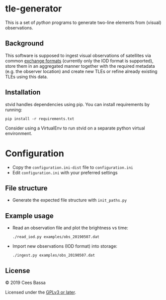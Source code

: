 # tle-generator

This is a set of *python* programs to generate two-line elements from (visual) observations.

## Background

This software is supposed to ingest visual observations of satellites via common [exchange formats](http://www.satobs.org/position/posn_formats.html)
(currently only the IOD format is supported), store them in an aggregated manner together with the required metadata (e.g. the observer location)
and create new TLEs or refine already existing TLEs using this data.

## Installation

stvid handles dependencies using pip. You can install requirements by running:
```
pip install -r requirements.txt
```

Consider using a VirtualEnv to run stvid on a separate python virtual environment.

# Configuration

- Copy the `configuration.ini-dist` file to `configuration.ini`
- Edit `configuration.ini` with your preferred settings

## File structure

- Generate the expected file structure with `init_paths.py`


## Example usage

- Read an observation file and plot the brightness vs time:
  ```
  ./read_iod.py examples/obs_20190507.dat
  ```

- Import new observations (IOD format) into storage:
  ```
  ./ingest.py examples/obs_20190507.dat
  ```

## License
&copy; 2019 Cees Bassa

Licensed under the [GPLv3 or later](LICENSE).
